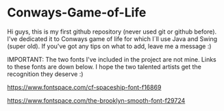 # Conways-Game-of-Life
Hi guys, this is my first github repository (never used git or github before). I've dedicated it to Conways game of life for which I´ll use Java and Swing (super old). If you've got any tips on what to add, leave me a message :)

IMPORTANT: The two fonts I've included in the project are not mine. Links to these fonts are down below. I hope the two talented artists get the recognition they deserve :)

https://www.fontspace.com/cf-spaceship-font-f16869

https://www.fontspace.com/the-brooklyn-smooth-font-f29724
